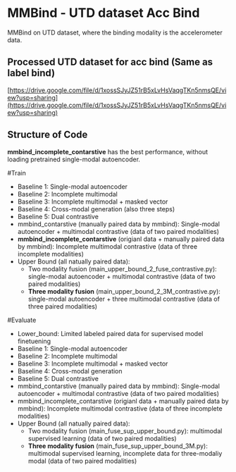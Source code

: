 # MMBind - UTD dataset Acc Bind
MMBind on UTD dataset, where the binding modality is the accelerometer data.

## Processed UTD dataset for acc bind (Same as label bind)
[https://drive.google.com/file/d/1xossSJyJZ51rB5xLvHsVaqgTKn5nmsQE/view?usp=sharing](https://drive.google.com/file/d/1xossSJyJZ51rB5xLvHsVaqgTKn5nmsQE/view?usp=sharing)

## Structure of Code
**mmbind_incomplete_contarstive** has the best performance, without loading pretrained single-modal autoencoder.

#Train
- Baseline 1: Single-modal autoencoder
- Baseline 2: Incomplete multimodal
- Baseline 3: Incomplete multimodal + masked vector
- Baseline 4: Cross-modal generation (also three steps)
- Baseline 5: Dual contrastive
- mmbind_contarstive (manually paired data by mmbind): Single-modal autoencoder + multimodal contrastive (data of two paired modalities)
- **mmbind_incomplete_contarstive** (origianl data + manually paired data by mmbind): Incomplete multimodal contrastive (data of three incomplete modalities)
- Upper Bound (all natually paired data):
  * Two modality fusion (main_upper_bound_2_fuse_contrastive.py): single-modal autoencoder + multimodal contrastive (data of two paired modalities)
  * **Three modality fusion** (main_upper_bound_2_3M_contrastive.py): single-modal autoencoder + three multimodal contrastive (data of three paired modalities)

#Evaluate
- Lower_bound: Limited labeled paired data for supervised model finetuening
- Baseline 1: Single-modal autoencoder
- Baseline 2: Incomplete multimodal
- Baseline 3: Incomplete multimodal + masked vector
- Baseline 4: Cross-modal generation
- Baseline 5: Dual contrastive
- mmbind_contarstive (manually paired data by mmbind): Single-modal autoencoder + multimodal contrastive (data of two paired modalities)
- mmbind_incomplete_contarstive (origianl data + manually paired data by mmbind): Incomplete multimodal contrastive (data of three incomplete modalities)
- Upper Bound (all natually paired data): 
  * Two modality fusion (main_fuse_sup_upper_bound.py): multimodal supervised learning (data of two paired modalities)
  * **Three modality fusion** (main_fuse_sup_upper_bound_3M.py): multimodal supervised learning, incomplete data for three-modaliy modal (data of two paired modalities)
